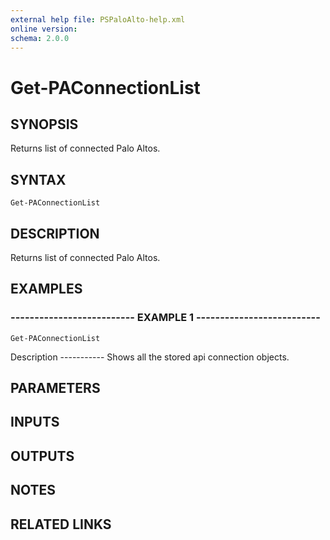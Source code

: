 ```yaml
---
external help file: PSPaloAlto-help.xml
online version: 
schema: 2.0.0
---
```


# Get-PAConnectionList
## SYNOPSIS
Returns list of connected Palo Altos.

## SYNTAX

```
Get-PAConnectionList
```

## DESCRIPTION
Returns list of connected Palo Altos.

## EXAMPLES

### -------------------------- EXAMPLE 1 --------------------------
```
Get-PAConnectionList
```

Description
      -----------
      Shows all the stored api connection objects.

## PARAMETERS

## INPUTS

## OUTPUTS

## NOTES

## RELATED LINKS

